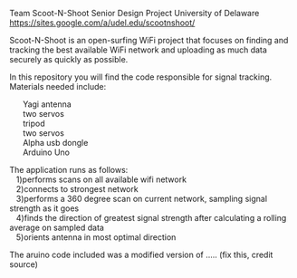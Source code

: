 Team Scoot-N-Shoot Senior Design Project University of Delaware
https://sites.google.com/a/udel.edu/scootnshoot/

Scoot-N-Shoot is an open-surfing WiFi project that focuses on finding and tracking the best available WiFi network and uploading as much data securely as quickly as possible.

In this repository you will find the code responsible for signal tracking. Materials needed include:

&nbsp;&nbsp;&nbsp;&nbsp;&nbsp;&nbsp;Yagi antenna  
&nbsp;&nbsp;&nbsp;&nbsp;&nbsp;&nbsp;two servos  
&nbsp;&nbsp;&nbsp;&nbsp;&nbsp;&nbsp;tripod  
&nbsp;&nbsp;&nbsp;&nbsp;&nbsp;&nbsp;two servos  
&nbsp;&nbsp;&nbsp;&nbsp;&nbsp;&nbsp;Alpha usb dongle  
&nbsp;&nbsp;&nbsp;&nbsp;&nbsp;&nbsp;Arduino Uno   

The application runs as follows:  
&nbsp;&nbsp;&nbsp;1)performs scans on all available wifi network  
&nbsp;&nbsp;&nbsp;2)connects to strongest network  
&nbsp;&nbsp;&nbsp;3)performs a 360 degree scan on current network, sampling signal strength as it goes  
&nbsp;&nbsp;&nbsp;4)finds the direction of greatest signal strength after calculating a rolling average on sampled data  
&nbsp;&nbsp;&nbsp;5)orients antenna in most optimal direction  

The aruino code included was a modified version of ..... (fix this, credit source)
